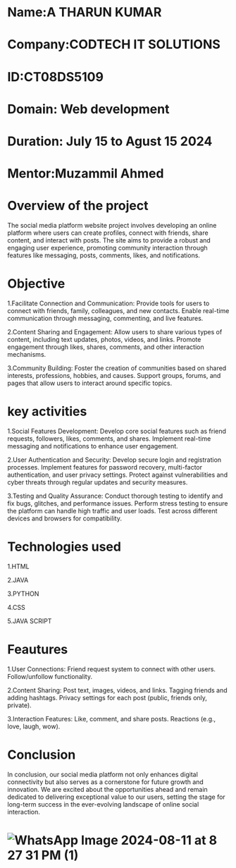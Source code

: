 # Name:A THARUN KUMAR

# Company:CODTECH IT SOLUTIONS

# ID:CT08DS5109

# Domain: Web development

# Duration: July 15 to Agust 15 2024

# Mentor:Muzammil Ahmed

# Overview of the project
The social media platform website project involves developing an online platform where users can create profiles, connect with friends, share content, and interact with posts. The site aims to provide a robust and engaging user experience, promoting community interaction through features like messaging, posts, comments, likes, and notifications.

# Objective
1.Facilitate Connection and Communication: Provide tools for users to connect with friends, family, colleagues, and new contacts. Enable real-time communication through messaging, commenting, and live features.

2.Content Sharing and Engagement: Allow users to share various types of content, including text updates, photos, videos, and links. Promote engagement through likes, shares, comments, and other interaction mechanisms.

3.Community Building: Foster the creation of communities based on shared interests, professions, hobbies, and causes. Support groups, forums, and pages that allow users to interact around specific topics.

# key activities
1.Social Features Development: Develop core social features such as friend requests, followers, likes, comments, and shares. Implement real-time messaging and notifications to enhance user engagement.

2.User Authentication and Security: Develop secure login and registration processes. Implement features for password recovery, multi-factor authentication, and user privacy settings. Protect against vulnerabilities and cyber threats through regular updates and security measures.

3.Testing and Quality Assurance: Conduct thorough testing to identify and fix bugs, glitches, and performance issues. Perform stress testing to ensure the platform can handle high traffic and user loads. Test across different devices and browsers for compatibility.

# Technologies used
1.HTML

2.JAVA

3.PYTHON

4.CSS

5.JAVA SCRIPT

# Feautures
1.User Connections: Friend request system to connect with other users. Follow/unfollow functionality.

2.Content Sharing: Post text, images, videos, and links. Tagging friends and adding hashtags. Privacy settings for each post (public, friends only, private).

3.Interaction Features: Like, comment, and share posts. Reactions (e.g., love, laugh, wow).

# Conclusion
In conclusion, our social media platform not only enhances digital connectivity but also serves as a cornerstone for future growth and innovation. We are excited about the opportunities ahead and remain dedicated to delivering exceptional value to our users, setting the stage for long-term success in the ever-evolving landscape of online social interaction.
# ![WhatsApp Image 2024-08-11 at 8 27 31 PM (1)](https://github.com/user-attachments/assets/9f00ebc7-3c2c-4b80-acc9-10b510032870)
